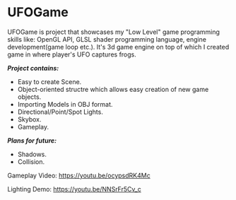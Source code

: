 # UFOGame

UFOGame is project that showcases my "Low Level" game programming skills like: OpenGL API, GLSL shader programming language, engine development(game loop etc.). It's 3d game engine on top of which I created game in where player's UFO captures frogs.

***Project contains:***
* Easy to create Scene.
* Object-oriented structre which allows easy creation of new game objects.
* Importing Models in OBJ format.
* Directional/Point/Spot Lights.
* Skybox.
* Gameplay.

***Plans for future:***
* Shadows.
* Collision.

Gameplay Video: https://youtu.be/ocypsdRK4Mc

Lighting Demo: https://youtu.be/NNSrFr5Cv_c